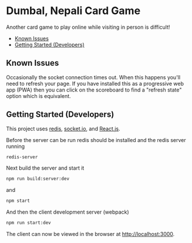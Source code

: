 # Dumbal, Nepali Card Game

Another card game to play online while visiting in person is difficult!

- [Known Issues](#known-issues)
- [Getting Started (Developers)](#getting-started-developers)

## Known Issues

Occasionally the socket connection times out. When this happens you'll need to refresh your page.
If you have installed this as a progressive web app (PWA) then you can click on the scoreboard to
find a "refresh state" option which is equivalent.

## Getting Started (Developers)

This project uses [redis](https://redis.io/), [socket.io](https://socket.io/), and [React.js](https://reactjs.org/).

Before the server can be run redis should be installed and the redis server running

```bash
redis-server
```

Next build the server and start it

```bash
npm run build:server:dev
```

and

```bash
npm start
```

And then the client development server (webpack)

```bash
npm run start:dev
```

The client can now be viewed in the browser at [http://localhost:3000](http://localhost:3000).
